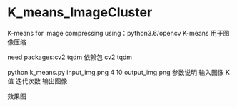 # K_means_ImageCluster
K-means for image compressing using：python3.6/opencv
K-means 用于图像压缩

need packages:cv2 tqdm
依赖包 cv2 tqdm

python k_means.py input_img.png 4 10 output_img.png
参数说明 输入图像 K值 迭代次数 输出图像

效果图

